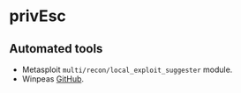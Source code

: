 # privEsc

## Automated tools

- Metasploit `multi/recon/local_exploit_suggester` module.
- Winpeas [GitHub](https://github.com/carlospolop/PEASS-ng/tree/master/winPEAS).